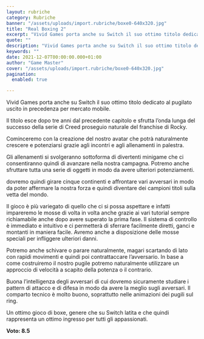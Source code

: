 ```yaml
---
layout: rubriche
category: Rubriche
banner: "/assets/uploads/import.rubriche/boxe0-640x320.jpg"
title: "Real Boxing 2"
excerpt: "Vivid Games porta anche su Switch il suo ottimo titolo dedicato al pugilato uscito in precedenza per mercato mobile. Il titolo esce dopo tre anni dal precedente capitolo e sfrutta l’onda lunga del successo della serie di Creed proseguio naturale del franchise di Rocky. Cominceremo con la creazione del nostro avatar che potrà naturalmente crescere [&hellip"
quote: ""
description: "Vivid Games porta anche su Switch il suo ottimo titolo dedicato al pugilato uscito in precedenza per mercato mobile. Il titolo esce dopo tre anni dal precedente capitolo e sfrutta l’onda lunga del successo della serie di Creed proseguio naturale del franchise di Rocky. Cominceremo con la creazione del nostro avatar che potrà naturalmente crescere [&hellip"
keywords: ""
date: 2021-12-07T00:00:00.000+01:00
author: "Game Master"
cover: "/assets/uploads/import.rubriche/boxe0-640x320.jpg"
pagination:
  enabled: true

---
```


Vivid Games porta anche su Switch il suo ottimo titolo dedicato al pugilato uscito in precedenza per mercato mobile.

Il titolo esce dopo tre anni dal precedente capitolo e sfrutta l’onda lunga del successo della serie di Creed proseguio naturale del franchise di Rocky.

Cominceremo con la creazione del nostro avatar che potrà naturalmente crescere e potenziarsi grazie agli incontri e agli allenamenti in palestra.

Gli allenamenti si svolgeranno sottoforma di divertenti minigame che ci consentiranno quindi di avanzare nella nostra campagna. Potremo anche sfruttare tutta una serie di oggetti in modo da avere ulteriori potenziamenti.

dovremo quindi girare cinque continenti e affrontare vari avversari in modo da poter affermare la nostra forza e quindi diventare dei campioni titoli sulla vetta del mondo.

Il gioco è più variegato di quello che ci si possa aspettare e infatti impareremo le mosse di volta in volta anche grazie ai vari tutorial sempre richiamabile anche dopo avere superato la prima fase. Il sistema di controllo è immediato e intuitivo e ci permetterà di sferrare facilmente diretti, ganci e montanti in maniera facile. Avremo anche a disposizione delle mosse speciali per infliggere ulteriori danni.

Potremo anche schivare o parare naturalmente, magari scartando di lato con rapidi movimenti e quindi poi contrattaccare l’avversario. In base a come costruiremo il nostro pugile potremo naturalmente utilizzare un approccio di velocità a scapito della potenza o il contrario.

Buona l’intelligenza degli avversari di cui dovremo sicuramente studiare i pattern di attacco e di difesa in modo da avere la meglio sugli avversari. Il comparto tecnico è molto buono, soprattutto nelle animazioni dei pugili sul ring.

Un ottimo gioco di boxe, genere che su Switch latita e che quindi rappresenta un ottimo ingresso per tutti gli appassionati.

**Voto: 8.5**